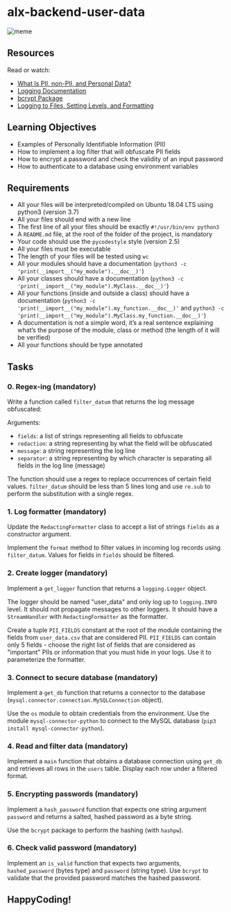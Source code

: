 # alx-backend-user-data

![meme](https://s3.amazonaws.com/alx-intranet.hbtn.io/uploads/medias/2019/12/5c48d4f6d4dd8081eb48.png?X-Amz-Algorithm=AWS4-HMAC-SHA256&X-Amz-Credential=AKIARDDGGGOUSBVO6H7D%2F20240703%2Fus-east-1%2Fs3%2Faws4_request&X-Amz-Date=20240703T061201Z&X-Amz-Expires=86400&X-Amz-SignedHeaders=host&X-Amz-Signature=6a49e467cfdf47ad4eaf236c3d69aece4db041856cbcd6e73c4a20a2e13d6d9b)

## Resources

Read or watch:
- [What Is PII, non-PII, and Personal Data?](https://www.privacy.com/what-is-pii-non-pii-and-personal-data/)
- [Logging Documentation](https://docs.python.org/3/library/logging.html)
- [bcrypt Package](https://pypi.org/project/bcrypt/)
- [Logging to Files, Setting Levels, and Formatting](https://docs.python.org/3/howto/logging.html#logging-to-a-file)

## Learning Objectives

- Examples of Personally Identifiable Information (PII)
- How to implement a log filter that will obfuscate PII fields
- How to encrypt a password and check the validity of an input password
- How to authenticate to a database using environment variables

## Requirements

- All your files will be interpreted/compiled on Ubuntu 18.04 LTS using python3 (version 3.7)
- All your files should end with a new line
- The first line of all your files should be exactly `#!/usr/bin/env python3`
- A `README.md` file, at the root of the folder of the project, is mandatory
- Your code should use the `pycodestyle` style (version 2.5)
- All your files must be executable
- The length of your files will be tested using `wc`
- All your modules should have a documentation (`python3 -c 'print(__import__("my_module").__doc__)'`)
- All your classes should have a documentation (`python3 -c 'print(__import__("my_module").MyClass.__doc__)'`)
- All your functions (inside and outside a class) should have a documentation (`python3 -c 'print(__import__("my_module").my_function.__doc__)'` and `python3 -c 'print(__import__("my_module").MyClass.my_function.__doc__)'`)
- A documentation is not a simple word, it’s a real sentence explaining what’s the purpose of the module, class or method (the length of it will be verified)
- All your functions should be type annotated

## Tasks

### 0. Regex-ing (mandatory)

Write a function called `filter_datum` that returns the log message obfuscated:

Arguments:
- `fields`: a list of strings representing all fields to obfuscate
- `redaction`: a string representing by what the field will be obfuscated
- `message`: a string representing the log line
- `separator`: a string representing by which character is separating all fields in the log line (message)

The function should use a regex to replace occurrences of certain field values.
`filter_datum` should be less than 5 lines long and use `re.sub` to perform the substitution with a single regex.

### 1. Log formatter (mandatory)

Update the `RedactingFormatter` class to accept a list of strings `fields` as a constructor argument.

Implement the `format` method to filter values in incoming log records using `filter_datum`. Values for fields in `fields` should be filtered.

### 2. Create logger (mandatory)

Implement a `get_logger` function that returns a `logging.Logger` object.

The logger should be named "user_data" and only log up to `logging.INFO` level. It should not propagate messages to other loggers. It should have a `StreamHandler` with `RedactingFormatter` as the formatter.

Create a tuple `PII_FIELDS` constant at the root of the module containing the fields from `user_data.csv` that are considered PII. `PII_FIELDS` can contain only 5 fields - choose the right list of fields that are considered as "important" PIIs or information that you must hide in your logs. Use it to parameterize the formatter.

### 3. Connect to secure database (mandatory)

Implement a `get_db` function that returns a connector to the database (`mysql.connector.connection.MySQLConnection` object).

Use the `os` module to obtain credentials from the environment.
Use the module `mysql-connector-python` to connect to the MySQL database (`pip3 install mysql-connector-python`).

### 4. Read and filter data (mandatory)

Implement a `main` function that obtains a database connection using `get_db` and retrieves all rows in the `users` table. Display each row under a filtered format.

### 5. Encrypting passwords (mandatory)

Implement a `hash_password` function that expects one string argument `password` and returns a salted, hashed password as a byte string.

Use the `bcrypt` package to perform the hashing (with `hashpw`).

### 6. Check valid password (mandatory)

Implement an `is_valid` function that expects two arguments, `hashed_password` (bytes type) and `password` (string type). Use `bcrypt` to validate that the provided password matches the hashed password.



## HappyCoding!
